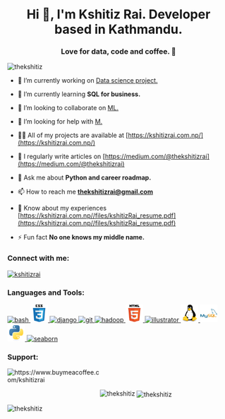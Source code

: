 


<h1 align="center">Hi 👋, I'm Kshitiz Rai. Developer based in Kathmandu.</h1>
<h3 align="center">Love for data, code and coffee. 🍵</h3>

<p align="left"> <img src="https://komarev.com/ghpvc/?username=thekshitiz&label=Profile%20views&color=0e75b6&style=flat" alt="thekshitiz" /> </p>

- 🔭 I’m currently working on [Data science project.](https://github.com/thekshitiz/data-science)

- 🌱 I’m currently learning **SQL for business.**

- 👯 I’m looking to collaborate on [ML.](https://github.com/thekshitiz/data-science)

- 🤝 I’m looking for help with [M.](https://github.com/thekshitiz/data-science)

- 👨‍💻 All of my projects are available at [https://kshitizrai.com.np/](https://kshitizrai.com.np/)

- 📝 I regularly write articles on [https://medium.com/@thekshitizrai](https://medium.com/@thekshitizrai)

- 💬 Ask me about **Python and career roadmap.**

- 📫 How to reach me **thekshitizrai@gmail.com**

- 📄 Know about my experiences [https://kshitizrai.com.np//files/kshitizRai_resume.pdf](https://kshitizrai.com.np//files/kshitizRai_resume.pdf)

- ⚡ Fun fact **No one knows my middle name.**

<h3 align="left">Connect with me:</h3>
<p align="left">
<a href="https://linkedin.com/in/kshitizrai" target="blank"><img align="center" src="https://raw.githubusercontent.com/rahuldkjain/github-profile-readme-generator/master/src/images/icons/Social/linked-in-alt.svg" alt="kshitizrai" height="30" width="40" /></a>
</p>

<h3 align="left">Languages and Tools:</h3>
<p align="left"> <a href="https://www.gnu.org/software/bash/" target="_blank" rel="noreferrer"> <img src="https://www.vectorlogo.zone/logos/gnu_bash/gnu_bash-icon.svg" alt="bash" width="40" height="40"/> </a> <a href="https://www.w3schools.com/css/" target="_blank" rel="noreferrer"> <img src="https://raw.githubusercontent.com/devicons/devicon/master/icons/css3/css3-original-wordmark.svg" alt="css3" width="40" height="40"/> </a> <a href="https://www.djangoproject.com/" target="_blank" rel="noreferrer"> <img src="https://cdn.worldvectorlogo.com/logos/django.svg" alt="django" width="40" height="40"/> </a> <a href="https://git-scm.com/" target="_blank" rel="noreferrer"> <img src="https://www.vectorlogo.zone/logos/git-scm/git-scm-icon.svg" alt="git" width="40" height="40"/> </a> <a href="https://hadoop.apache.org/" target="_blank" rel="noreferrer"> <img src="https://www.vectorlogo.zone/logos/apache_hadoop/apache_hadoop-icon.svg" alt="hadoop" width="40" height="40"/> </a> <a href="https://www.w3.org/html/" target="_blank" rel="noreferrer"> <img src="https://raw.githubusercontent.com/devicons/devicon/master/icons/html5/html5-original-wordmark.svg" alt="html5" width="40" height="40"/> </a> <a href="https://www.adobe.com/in/products/illustrator.html" target="_blank" rel="noreferrer"> <img src="https://www.vectorlogo.zone/logos/adobe_illustrator/adobe_illustrator-icon.svg" alt="illustrator" width="40" height="40"/> </a> <a href="https://www.linux.org/" target="_blank" rel="noreferrer"> <img src="https://raw.githubusercontent.com/devicons/devicon/master/icons/linux/linux-original.svg" alt="linux" width="40" height="40"/> </a> <a href="https://www.mysql.com/" target="_blank" rel="noreferrer"> <img src="https://raw.githubusercontent.com/devicons/devicon/master/icons/mysql/mysql-original-wordmark.svg" alt="mysql" width="40" height="40"/> </a> <a href="https://www.python.org" target="_blank" rel="noreferrer"> <img src="https://raw.githubusercontent.com/devicons/devicon/master/icons/python/python-original.svg" alt="python" width="40" height="40"/> </a> <a href="https://seaborn.pydata.org/" target="_blank" rel="noreferrer"> <img src="https://seaborn.pydata.org/_images/logo-mark-lightbg.svg" alt="seaborn" width="40" height="40"/> </a> </p>

<h3 align="left">Support:</h3>
<p><a href="https://www.buymeacoffee.com/https://www.buymeacoffee.com/kshitizrai"> <img align="left" src="https://cdn.buymeacoffee.com/buttons/v2/default-yellow.png" height="50" width="210" alt="https://www.buymeacoffee.com/kshitizrai" /></a></p><br><br>

<p><img align="left" src="https://github-readme-stats.vercel.app/api/top-langs?username=thekshitiz&show_icons=true&locale=en&layout=compact" alt="thekshitiz" /></p>

<p>&nbsp;<img align="center" src="https://github-readme-stats.vercel.app/api?username=thekshitiz&show_icons=true&locale=en" alt="thekshitiz" /></p>

<p><img align="center" src="https://github-readme-streak-stats.herokuapp.com/?user=thekshitiz&" alt="thekshitiz" /></p>


